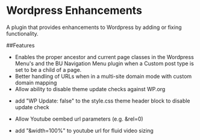 Wordpress Enhancements
======================
A plugin that provides enhancements to Wordpress by adding or fixing functionality.


##Features
* Enables the proper ancestor and current page classes in the Wordpress Menu's and the BU Navigation Menu plugin when a Custom post type is set to be a child of a page.
* Better handling of URLs when in a multi-site domain mode with custom domain mapping
* Allow ability to disable theme update checks against WP.org
 - add "WP Update: false" to the style.css theme header block to disable update check
* Allow Youtube oembed url parameters (e.g. &rel=0)
 - add "&width=100%" to youtube url for fluid video sizing
